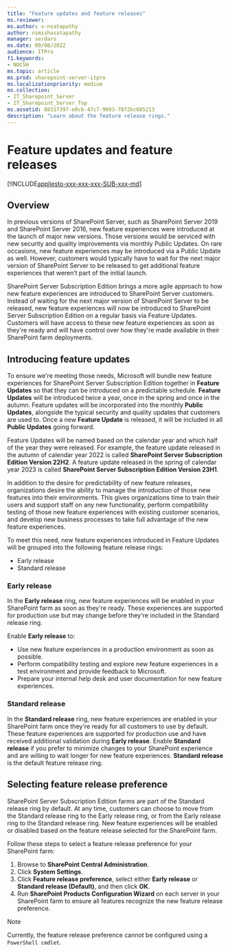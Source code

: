 ```yaml
---
title: "Feature updates and feature releases"
ms.reviewer: 
ms.author: v-nsatapathy
author: nimishasatapathy
manager: serdars
ms.date: 09/08/2022
audience: ITPro
f1.keywords:
- NOCSH
ms.topic: article
ms.prod: sharepoint-server-itpro
ms.localizationpriority: medium
ms.collection: 
- IT_Sharepoint_Server
- IT_Sharepoint_Server_Top
ms.assetid: 88317397-e0cb-47c7-9093-7872bc685213
description: "Learn about the feature release rings."
---
```



# Feature updates and feature releases

[!INCLUDE[appliesto-xxx-xxx-xxx-SUB-xxx-md](../includes/appliesto-xxx-xxx-xxx-SUB-xxx-md.md)]

## Overview

In previous versions of SharePoint Server, such as SharePoint Server 2019 and SharePoint Server 2016, new feature experiences were introduced at the launch of major new versions. Those versions would be serviced with new security and quality improvements via monthly Public Updates. On rare occasions, new feature experiences may be introduced via a Public Update as well. However, customers would typically have to wait for the next major version of SharePoint Server to be released to get additional feature experiences that weren’t part of the initial launch.

SharePoint Server Subscription Edition brings a more agile approach to how new feature experiences are introduced to SharePoint Server customers. Instead of waiting for the next major version of SharePoint Server to be released, new feature experiences will now be introduced to SharePoint Server Subscription Edition on a regular basis via Feature Updates. Customers will have access to these new feature experiences as soon as they're ready and will have control over how they're made available in their SharePoint farm deployments.

## Introducing feature updates

To ensure we're meeting those needs, Microsoft will bundle new feature experiences for SharePoint Server Subscription Edition together in **Feature Updates** so that they can be introduced on a predictable schedule. **Feature Updates** will be introduced twice a year, once in the spring and once in the autumn. Feature updates will be incorporated into the monthly **Public Updates**, alongside the typical security and quality updates that customers are used to. Once a new **Feature Update** is released, it will be included in all **Public Updates** going forward. 

Feature Updates will be named based on the calendar year and which half of the year they were released. For example, the feature update released in the autumn of calendar year 2022 is called **SharePoint Server Subscription Edition Version 22H2**. A feature update released in the spring of calendar year 2023 is called **SharePoint Server Subscription Edition Version 23H1**. 

In addition to the desire for predictability of new feature releases, organizations desire the ability to manage the introduction of those new features into their environments. This gives organizations time to train their users and support staff on any new functionality, perform compatibility testing of those new feature experiences with existing customer scenarios, and develop new business processes to take full advantage of the new feature experiences. 

To meet this need, new feature experiences introduced in Feature Updates will be grouped into the following feature release rings:  

- Early release
- Standard release

### Early release

In the **Early release** ring, new feature experiences will be enabled in your SharePoint farm as soon as they're ready. These experiences are supported for production use but may change before they're included in the Standard release ring. 

Enable **Early release** to:

- Use new feature experiences in a production environment as soon as possible.
- Perform compatibility testing and explore new feature experiences in a test environment and provide feedback to Microsoft.
- Prepare your internal help desk and user documentation for new feature experiences.

### Standard release

In the **Standard release** ring, new feature experiences are enabled in your SharePoint farm once they're ready for all customers to use by default. These feature experiences are supported for production use and have received additional validation during **Early release**. Enable **Standard release** if you prefer to minimize changes to your SharePoint experience and are willing to wait longer for new feature experiences. **Standard release** is the default feature release ring.

## Selecting feature release preference

SharePoint Server Subscription Edition farms are part of the Standard release ring by default. At any time, customers can choose to move from the Standard release ring to the Early release ring, or from the Early release ring to the Standard release ring. New feature experiences will be enabled or disabled based on the feature release selected for the SharePoint farm.

Follow these steps to select a feature release preference for your SharePoint farm: 

1. Browse to **SharePoint Central Administration**.
2. Click **System Settings**.
3. Click **Feature release preference**, select either **Early release** or **Standard release (Default)**, and then click **OK**.
4. Run **SharePoint Products Configuration Wizard** on each server in your SharePoint farm to ensure all features recognize the new feature release preference.

> [!NOTE]
> Currently, the feature release preference cannot be configured using a `PowerShell cmdlet`.
 